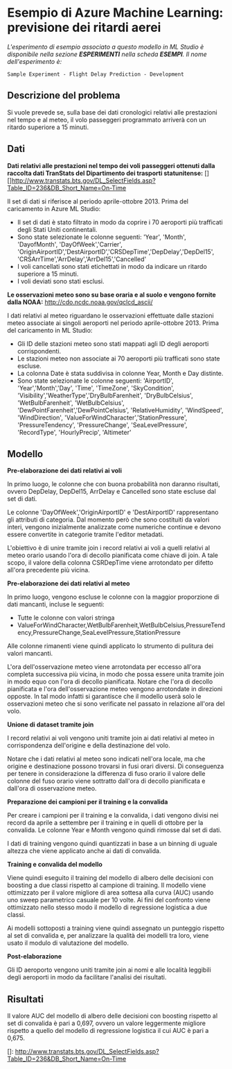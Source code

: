 <properties title="Azure Machine Learning Sample: Flight delay prediction" pageTitle="Machine Learning Sample: Flight delay prediction | Azure" description="A sample Azure Machine Learning experiment to develop a model that predicts whether a scheduled passenger flight will be delayed by more than 15 minutes." metaKeywords="" services="" solutions="" documentationCenter="" authors="garye" videoId="" scriptId="" />

<tags ms.service="machine-learning" ms.workload="tbd" ms.tgt_pltfrm="na" ms.devlang="na" ms.topic="article" ms.date="01/01/1900" ms.author="garye" />

# Esempio di Azure Machine Learning: previsione dei ritardi aerei

<em>L'esperimento di esempio associato a questo modello in ML Studio è disponibile nella sezione **ESPERIMENTI** nella scheda **ESEMPI**. Il nome dell'esperimento è:</em>

    Sample Experiment - Flight Delay Prediction - Development

## Descrizione del problema

Si vuole prevede se, sulla base dei dati cronologici relativi alle prestazioni nel tempo e al meteo, il volo passeggeri programmato arriverà con un ritardo superiore a 15 minuti.

## Dati

**Dati relativi alle prestazioni nel tempo dei voli passeggeri ottenuti dalla raccolta dati TranStats del Dipartimento dei trasporti statunitense:** [][]<http://www.transtats.bts.gov/DL_SelectFields.asp?Table_ID=236&DB_Short_Name=On-Time></a>

Il set di dati si riferisce al periodo aprile-ottobre 2013. Prima del caricamento in Azure ML Studio:

-   Il set di dati è stato filtrato in modo da coprire i 70 aeroporti più trafficati degli Stati Uniti continentali.
-   Sono state selezionate le colonne seguenti: 'Year', 'Month', 'DayofMonth', 'DayOfWeek','Carrier', 'OriginAirportID','DestAirportID','CRSDepTime','DepDelay','DepDel15', 'CRSArrTime','ArrDelay','ArrDel15','Cancelled'
-   I voli cancellati sono stati etichettati in modo da indicare un ritardo superiore a 15 minuti.
-   I voli deviati sono stati esclusi.

**Le osservazioni meteo sono su base oraria e al suolo e vengono fornite dalla NOAA:** <http://cdo.ncdc.noaa.gov/qclcd_ascii/>

I dati relativi al meteo riguardano le osservazioni effettuate dalle stazioni meteo associate ai singoli aeroporti nel periodo aprile-ottobre 2013. Prima del caricamento in ML Studio:

-   Gli ID delle stazioni meteo sono stati mappati agli ID degli aeroporti corrispondenti.
-   Le stazioni meteo non associate ai 70 aeroporti più trafficati sono state escluse.
-   La colonna Date è stata suddivisa in colonne Year, Month e Day distinte.
-   Sono state selezionate le colonne seguenti: 'AirportID', 'Year','Month','Day', 'Time', 'TimeZone', 'SkyCondition', 'Visibility','WeatherType','DryBulbFarenheit', 'DryBulbCelsius', 'WetBulbFarenheit', 'WetBulbCelsius', 'DewPointFarenheit','DewPointCelsius', 'RelativeHumidity', 'WindSpeed', 'WindDirection', 'ValueForWindCharacter','StationPressure', 'PressureTendency', 'PressureChange', 'SeaLevelPressure', 'RecordType', 'HourlyPrecip', 'Altimeter'

## Modello

**Pre-elaborazione dei dati relativi ai voli**

In primo luogo, le colonne che con buona probabilità non daranno risultati, ovvero DepDelay, DepDel15, ArrDelay e Cancelled sono state escluse dal set di dati.

Le colonne 'DayOfWeek','OriginAirportID' e 'DestAirportID' rappresentano gli attributi di categoria. Dal momento però che sono costituiti da valori interi, vengono inizialmente analizzate come numeriche continue e devono essere convertite in categorie tramite l'editor metadati.

L'obiettivo è di unire tramite join i record relativi ai voli a quelli relativi al meteo orario usando l'ora di decollo pianificata come chiave di join. A tale scopo, il valore della colonna CSRDepTime viene arrotondato per difetto all'ora precedente più vicina.

**Pre-elaborazione dei dati relativi al meteo**

In primo luogo, vengono escluse le colonne con la maggior proporzione di dati mancanti, incluse le seguenti:

-   Tutte le colonne con valori stringa
-   ValueForWindCharacter,WetBulbFarenheit,WetBulbCelsius,PressureTendency,PressureChange,SeaLevelPressure,StationPressure

Alle colonne rimanenti viene quindi applicato lo strumento di pulitura dei valori mancanti.

L'ora dell'osservazione meteo viene arrotondata per eccesso all'ora completa successiva più vicina, in modo che possa essere unita tramite join in modo equo con l'ora di decollo pianificata. Notare che l'ora di decollo pianificata e l'ora dell'osservazione meteo vengono arrotondate in direzioni opposte. In tal modo infatti si garantisce che il modello userà solo le osservazioni meteo che si sono verificate nel passato in relazione all'ora del volo.

**Unione di dataset tramite join**

I record relativi ai voli vengono uniti tramite join ai dati relativi al meteo in corrispondenza dell'origine e della destinazione del volo.

Notare che i dati relativi al meteo sono indicati nell'ora locale, ma che origine e destinazione possono trovarsi in fusi orari diversi. Di conseguenza per tenere in considerazione la differenza di fuso orario il valore delle colonne del fuso orario viene sottratto dall'ora di decollo pianificata e dall'ora di osservazione meteo.

**Preparazione dei campioni per il training e la convalida**

Per creare i campioni per il training e la convalida, i dati vengono divisi nei record da aprile a settembre per il training e in quelli di ottobre per la convalida. Le colonne Year e Month vengono quindi rimosse dal set di dati.

I dati di training vengono quindi quantizzati in base a un binning di uguale altezza che viene applicato anche ai dati di convalida.

**Training e convalida del modello**

Viene quindi eseguito il training del modello di albero delle decisioni con boosting a due classi rispetto al campione di training. Il modello viene ottimizzato per il valore migliore di area sottesa alla curva (AUC) usando uno sweep parametrico casuale per 10 volte. Ai fini del confronto viene ottimizzato nello stesso modo il modello di regressione logistica a due classi.

Ai modelli sottoposti a training viene quindi assegnato un punteggio rispetto al set di convalida e, per analizzare la qualità dei modelli tra loro, viene usato il modulo di valutazione del modello.

**Post-elaborazione**

Gli ID aeroporto vengono uniti tramite join ai nomi e alle località leggibili degli aeroporti in modo da facilitare l'analisi dei risultati.

## Risultati

Il valore AUC del modello di albero delle decisioni con boosting rispetto al set di convalida è pari a 0,697, ovvero un valore leggermente migliore rispetto a quello del modello di regressione logistica il cui AUC è pari a 0,675.

  []: http://www.transtats.bts.gov/DL_SelectFields.asp?Table_ID=236&DB_Short_Name=On-Time
